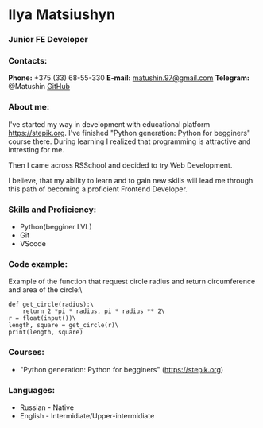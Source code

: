 # **Ilya Matsiushyn**
### **Junior FE Developer**
### **Contacts:**
**Phone:** +375 (33) 68-55-330
**E-mail:** matushin.97@gmail.com
**Telegram:** @Matushin
[GitHub](https://github.com/Matushini97)
### **About me:**
I've started my way in development with educational platform https://stepik.org. I've finished "Python generation: Python for begginers" course there. During learning I realized that programming is attractive and intresting for me.

Then I came across RSSchool and decided to try Web Development.

I believe, that my ability to learn and to gain new skills will lead me through this path of becoming a proficient Frontend Developer.
### **Skills and Proficiency:**
* Python(begginer LVL)
* Git
* VScode
### **Code example:**
Example of the function that request circle radius and return circumference and area of the circle:\
```from math import pi\
def get_circle(radius):\
    return 2 *pi * radius, pi * radius ** 2\
r = float(input())\
length, square = get_circle(r)\
print(length, square)
```
### **Courses:**
* "Python generation: Python for begginers" (https://stepik.org)

### **Languages:**
* Russian - Native
* English - Intermidiate/Upper-intermidiate